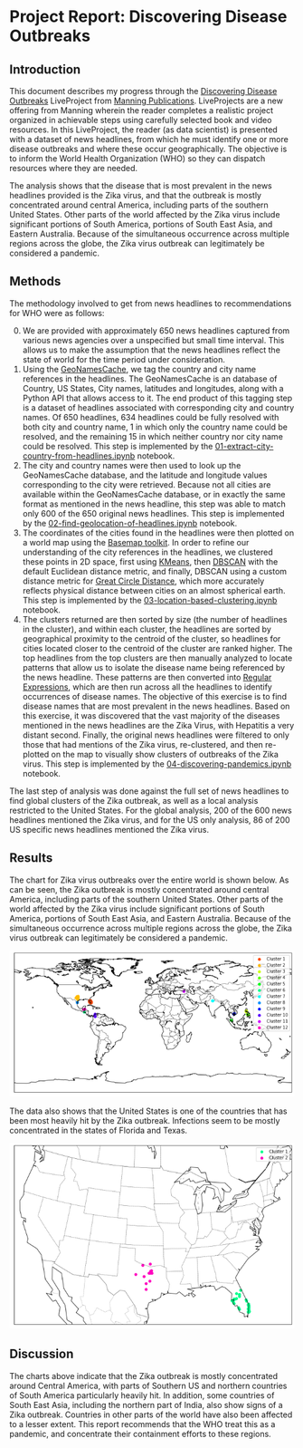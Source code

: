 # Project Report: Discovering Disease Outbreaks

## Introduction

This document describes my progress through the [Discovering Disease Outbreaks](https://liveproject.manning.com/module/93_1_1/discovering-disease-outbreaks-from-news-headlines/introduction/about-this-liveproject?) LiveProject from [Manning Publications](https://www.manning.com/). LiveProjects are a new offering from Manning wherein the reader completes a realistic project organized in achievable steps using carefully selected book and video resources. In this LiveProject, the reader (as data scientist) is presented with a dataset of news headlines, from which he must identify one or more disease outbreaks and where these occur geographically. The objective is to inform the World Health Organization (WHO) so they can dispatch resources where they are needed.

The analysis shows that the disease that is most prevalent in the news headlines provided is the Zika virus, and that the outbreak is mostly concentrated around central America, including parts of the southern United States. Other parts of the world affected by the Zika virus include significant portions of South America, portions of South East Asia, and Eastern Australia. Because of the simultaneous occurrence across multiple regions across the globe, the Zika virus outbreak can legitimately be considered a pandemic.

## Methods

The methodology involved to get from news headlines to recommendations for WHO were as follows:

0. We are provided with approximately 650 news headlines captured from various news agencies over a unspecified but small time interval. This allows us to make the assumption that the news headlines reflect the state of world for the time period under consideration.
1. Using the [GeoNamesCache](https://pypi.org/project/geonamescache/), we tag the country and city name references in the headlines. The GeoNamesCache is an database of Country, US States, City names, latitudes and longitudes, along with a Python API that allows access to it. The end product of this tagging step is a dataset of headlines associated with corresponding city and country names. Of 650 headlines, 634 headlines could be fully resolved with both city and country name, 1 in which only the country name could be resolved, and the remaining 15 in which neither country nor city name could be resolved. This step is implemented by the [01-extract-city-country-from-headlines.ipynb](01-extract-city-country-from-headlines.ipynb) notebook.
2. The city and country names were then used to look up the GeoNamesCache database, and the latitude and longitude values corresponding to the city were retrieved. Because not all cities are available within the GeoNamesCache database, or in exactly the same format as mentioned in the news headline, this step was able to match only 600 of the 650 original news headlines. This step is implemented by the [02-find-geolocation-of-headlines.ipynb](02-find-geolocation-of-headlines.ipynb) notebook.
3. The coordinates of the cities found in the headlines were then plotted on a world map using the [Basemap toolkit](https://matplotlib.org/basemap/#). In order to refine our understanding of the city references in the headlines, we clustered these points in 2D space, first using [KMeans](https://scikit-learn.org/stable/modules/generated/sklearn.cluster.KMeans.html), then [DBSCAN](https://scikit-learn.org/stable/modules/generated/sklearn.cluster.DBSCAN.html) with the default Euclidean distance metric, and finally, DBSCAN using a custom distance metric for [Great Circle Distance](https://en.wikipedia.org/wiki/Great-circle_distance), which more accurately reflects physical distance between cities on an almost spherical earth. This step is implemented by the [03-location-based-clustering.ipynb](03-location-based-clustering.ipynb) notebook.
4. The clusters returned are then sorted by size (the number of headlines in the cluster), and within each cluster, the headlines are sorted by geographical proximity to the centroid of the cluster, so headlines for cities located closer to the centroid of the cluster are ranked higher. The top headlines from the top clusters are then manually analyzed to locate patterns that allow us to isolate the disease name being referenced by the news headline. These patterns are then converted into [Regular Expressions](https://en.wikipedia.org/wiki/Regular_expression), which are then run across all the headlines to identify occurrences of disease names. The objective of this exercise is to find disease names that are most prevalent in the news headlines. Based on this exercise, it was discovered that the vast majority of the diseases mentioned in the news headlines are the Zika Virus, with Hepatitis a very distant second. Finally, the original news headlines were filtered to only those that had mentions of the Zika virus, re-clustered, and then re-plotted on the map to visually show clusters of outbreaks of the Zika virus. This step is implemented by the [04-discovering-pandemics.ipynb](04-discovering-pandemics.ipynb) notebook.

The last step of analysis was done against the full set of news headlines to find global clusters of the Zika outbreak, as well as a local analysis restricted to the United States. For the global analysis, 200 of the 600 news headlines mentioned the Zika virus, and for the US only analysis, 86 of 200 US specific news headlines mentioned the Zika virus.

## Results

The chart for Zika virus outbreaks over the entire world is shown below. As can be seen, the Zika outbreak is mostly concentrated around central America, including parts of the southern United States. Other parts of the world affected by the Zika virus include significant portions of South America, portions of South East Asia, and Eastern Australia. Because of the simultaneous occurrence across multiple regions across the globe, the Zika virus outbreak can legitimately be considered a pandemic.

<img src="data/chart-world.png"/>

The data also shows that the United States is one of the countries that has been most heavily hit by the Zika outbreak. Infections seem to be mostly concentrated in the states of Florida and Texas.

<img src="data/chart-usa.png"/>

## Discussion

The charts above indicate that the Zika outbreak is mostly concentrated around Central America, with parts of Southern US and northern countries of South America particularly heavily hit. In addition, some countries of South East Asia, including the northern part of India, also show signs of a Zika outbreak. Countries in other parts of the world have also been affected to a lesser extent. This report recommends that the WHO treat this as a pandemic, and concentrate their containment efforts to these regions.  

